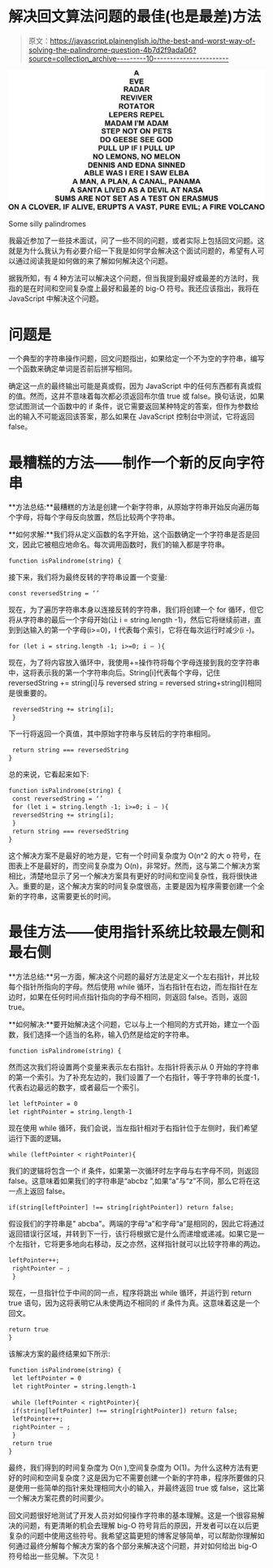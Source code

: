 # 解决回文算法问题的最佳(也是最差)方法

> 原文：<https://javascript.plainenglish.io/the-best-and-worst-way-of-solving-the-palindrome-question-4b7d2f9ada06?source=collection_archive---------10----------------------->

![](img/009d4daa61acae289efaa4a8d8038642.png)

Some silly palindromes

我最近参加了一些技术面试，问了一些不同的问题，或者实际上包括回文问题。这就是为什么我认为有必要介绍一下我是如何学会解决这个面试问题的，希望有人可以通过阅读我是如何做的来了解如何解决这个问题。

据我所知，有 4 种方法可以解决这个问题，但当我提到最好或最差的方法时，我指的是在时间和空间复杂度上最好和最差的 big-O 符号。我还应该指出，我将在 JavaScript 中解决这个问题。

# 问题是

一个典型的字符串操作问题，回文问题指出，如果给定一个不为空的字符串，编写一个函数来确定单词是否前后拼写相同。

确定这一点的最终输出可能是真或假，因为 JavaScript 中的任何东西都有真或假的值。然而，这并不意味着每次都必须返回布尔值 true 或 false。换句话说，如果您试图测试一个函数中的 if 条件，说它需要返回某种特定的答案，但作为参数给出的输入不可能返回该答案，那么如果在 JavaScript 控制台中测试，它将返回 false。

# 最糟糕的方法——制作一个新的反向字符串

**方法总结:**最糟糕的方法是创建一个新字符串，从原始字符串开始反向遍历每个字母，将每个字母反向放置，然后比较两个字符串。

**如何求解:**我们将从定义函数的名字开始，这个函数确定一个字符串是否是回文，因此它被相应地命名。每次调用函数时，我们的输入都是字符串。

```
function isPalindrome(string) {
```

接下来，我们将为最终反转的字符串设置一个变量:

```
const reversedString = ‘’
```

现在，为了遍历字符串本身以连接反转的字符串，我们将创建一个 for 循环，但它将从字符串的最后一个字母开始(让 i = string.length -1)，然后它将继续前进，直到到达输入的第一个字母(i>=0)，I 代表每个索引，它将在每次运行时减少(i -)。

```
for (let i = string.length -1; i>=0; i — ){
```

现在，为了将内容放入循环中，我使用+=操作符将每个字母连接到我的空字符串中，这将表示我的第一个字符串向后。String[i]代表每个字母，记住 reversedString += string[i]与 reversed string = reversed string+string[I]相同是很重要的。

```
 reversedString += string[i];
 }
```

下一行将返回一个真值，其中原始字符串与反转后的字符串相同。

```
 return string === reversedString
}
```

总的来说，它看起来如下:

```
function isPalindrome(string) {
 const reversedString = ‘’
 for (let i = string.length -1; i>=0; i — ){
 reversedString += string[i];
 }
 return string === reversedString
}
```

这个解决方案不是最好的地方是，它有一个时间复杂度为 O(n^2 的大 o 符号，在图表上不是最好的，而空间复杂度为 O(n)，非常好。然而，这与第二个解决方案相比，清楚地显示了另一个解决方案具有更好的时间和空间复杂性，我将很快进入。重要的是，这个解决方案的时间复杂度很高，主要是因为程序需要创建一个全新的字符串，这需要更长的时间。

# 最佳方法——使用指针系统比较最左侧和最右侧

**方法总结:**另一方面，解决这个问题的最好方法是定义一个左右指针，并比较每个指针所指向的字母。然后使用 while 循环，当右指针在右边，而左指针在左边时，如果在任何时间点指针指向的字母不相同，则返回 false。否则，返回 true。

**如何解决:**要开始解决这个问题，它以与上一个相同的方式开始，建立一个函数，我们选择一个适当的名称，输入仍然是给定的字符串。

```
function isPalindrome(string) {
```

然而这次我们将设置两个变量来表示左右指针。左指针将表示从 0 开始的字符串的第一个索引。为了补充左边的，我们设置了一个右指针，等于字符串的长度-1，代表右边最远的数字，或者最后一个索引。

```
let leftPointer = 0
let rightPointer = string.length-1
```

现在使用 while 循环，我们会说，当左指针相对于右指针位于左侧时，我们希望运行下面的逻辑。

```
while (leftPointer < rightPointer){
```

我们的逻辑将包含一个 if 条件，如果第一次循环时左字母与右字母不同，则返回 false。这意味着如果我们的字符串是“abcbz ”,如果“a”与“z”不同，那么它将在这一点上返回 false。

```
if(string[leftPointer] !== string[rightPointer]) return false;
```

假设我们的字符串是" abcba"。两端的字母“a”和字母“a”是相同的，因此它将通过返回错误行区域，并转到下一行，该行将根据它是什么而递增或递减。如果它是一个左指针，它将更多地向右移动，反之亦然，这样指针就可以比较字符串的两边。

```
leftPointer++;
 rightPointer — ;
 }
```

现在，一旦指针位于中间的同一点，程序将跳出 while 循环，并运行到 return true 语句，因为这将表明它从未使两边不相同的 if 条件为真。这意味着这是一个回文。

```
return true
}
```

该解决方案的最终结果如下所示:

```
function isPalindrome(string) {
 let leftPointer = 0
 let rightPointer = string.length-1

 while (leftPointer < rightPointer){
 if(string[leftPointer] !== string[rightPointer]) return false;
 leftPointer++;
 rightPointer — ;
 }
 return true
}
```

最终，我们得到的时间复杂度为 O(n ),空间复杂度为 O(1)。为什么这种方法有更好的时间和空间复杂度？这是因为它不需要创建一个新的字符串，程序所要做的只是使用一些简单的指针来处理相同大小的输入，并最终返回 true 或 false，这比第一个解决方案花费的时间要少。

回文问题很好地测试了开发人员对如何操作字符串的基本理解。这是一个很容易解决的问题，有更清晰的机会去理解 big-O 符号背后的原因，开发者可以在以后更复杂的问题中使用这些符号。我希望这篇更短的博客足够简单，可以帮助你理解如何通过最终分解每个解决方案的各个部分来解决这个问题，并对如何给出 big-O 符号给出一些见解。下次见！